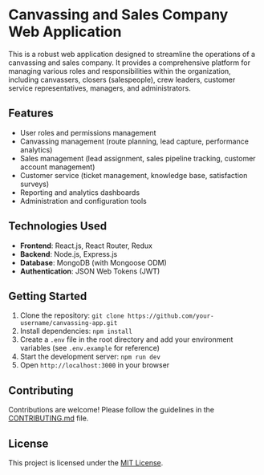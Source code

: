 # Canvassing and Sales Company Web Application

This is a robust web application designed to streamline the operations of a canvassing and sales company. It provides a comprehensive platform for managing various roles and responsibilities within the organization, including canvassers, closers (salespeople), crew leaders, customer service representatives, managers, and administrators.

## Features

- User roles and permissions management
- Canvassing management (route planning, lead capture, performance analytics)
- Sales management (lead assignment, sales pipeline tracking, customer account management)
- Customer service (ticket management, knowledge base, satisfaction surveys)
- Reporting and analytics dashboards
- Administration and configuration tools

## Technologies Used

- **Frontend**: React.js, React Router, Redux
- **Backend**: Node.js, Express.js
- **Database**: MongoDB (with Mongoose ODM)
- **Authentication**: JSON Web Tokens (JWT)

## Getting Started

1. Clone the repository: `git clone https://github.com/your-username/canvassing-app.git`
2. Install dependencies: `npm install`
3. Create a `.env` file in the root directory and add your environment variables (see `.env.example` for reference)
4. Start the development server: `npm run dev`
5. Open `http://localhost:3000` in your browser

## Contributing

Contributions are welcome! Please follow the guidelines in the [CONTRIBUTING.md](CONTRIBUTING.md) file.

## License

This project is licensed under the [MIT License](LICENSE).